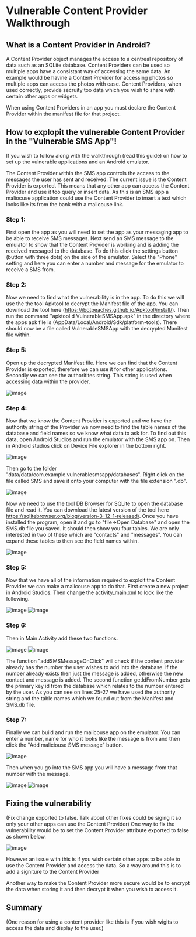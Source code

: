 # Vulnerable Content Provider Walkthrough


## What is a Content Provider in Android?
A Content Provider object manages the access to a centreal repository of data such as an SQLite database. Content Providers can be used so multiple apps have a consistant way of accessing the same data. An example would be havine a Content Provider for accessing photos so multiple apps can access the photos with ease. Content Providers, when used correctly, provide secruity too data which you wish to share with certain other apps or widgets.


When using Content Providers in an app you must declare the Content Provider within the manifest file for that project.


## How to explopit the vulnerable Content Provider in the "Vulnerable SMS App"!
If you wish to follow along with the walkthrough (read this guide) on how to set up the vulnerable applications and an Android emulator.


The Content Provider within the SMS app controls the access to the messages the user has sent and received. The current issue is the Content Provider is exported. This means that any other app can access the Content Provider and  use it too query or insert data. As this is an SMS app a maliocuse application could use the Content Provider to insert a text which looks like its from the bank with a malicouse link.


### Step 1:
First open the app as you will need to set the app as your messaging app to be able to receive SMS messages. Next send an SMS message to the emulator to show that the Content Provider is working and is adding the received messaged to the database. To do this click the settings button (button with three dots) on the side of the emulator. Select the "Phone" setting and here you can enter a number and message for the emulator to receive a SMS from.


### Step 2:
Now we need to find what the vulnerability is in the app. To do this we will use the the tool Apktool to decrypt the Manifest file of the app. You can download the tool here (https://ibotpeaches.github.io/Apktool/install/). Then run the command "apktool d VulnerableSMSApp.apk" in the directory where the apps apk file is (AppData/Local/Android/Sdk/platform-tools). There should now be a file called VulnerableSMSApp with the decrypted Manifest file within.


### Step 5:
Open up the decrypted Manifest file. Here we can find that the Content Provider is exported, therefore we can use it for other applications. Secondly we can see the authoritites string. This string is used when accessing data within the provider.


![image](https://user-images.githubusercontent.com/45278231/111556258-0556b980-8782-11eb-9c9d-3fd30b569d2e.png)


### Step 4:
Now that we know the Content Provider is exported and we have the authority string of the Provider we now need to find the table names of the database and field names so we know what data to ask for. To find out this data, open Android Studios and run the emulator with the SMS app on. Then in Android studios click on Device File explorer in the bottom right.

![image](https://user-images.githubusercontent.com/45278231/111556476-a34a8400-8782-11eb-856f-09c8ad2c5066.png)


Then go to the folder "data/data/com.example.vulnerablesmsapp/databases". Right click on the file called SMS and save it onto your computer with the file extension ".db". 


![image](https://user-images.githubusercontent.com/45278231/111556613-e99fe300-8782-11eb-825e-aac9434fab71.png)


Now we need to use the tool DB Browser for SQLite to open the database file and read it. You can download the latest version of the tool here https://sqlitebrowser.org/blog/version-3-12-1-released/. Once you have installed the program, open it and go to "file->Open Database" and open the SMS.db file you saved. It should then show you four tables. We are only interested in two of these which are "contacts" and "messages". You can expand these tables to then see the field names within.


![image](https://user-images.githubusercontent.com/45278231/111556891-82366300-8783-11eb-91a3-fac6b9bef641.png)


### Step 5:
Now that we have all of the information required to exploit the Content Provider we can make a malicouse app to do that. First create a new project in Android Studios. Then change the activity_main.xml to look like the following.


![image](https://user-images.githubusercontent.com/45278231/111557726-240a7f80-8785-11eb-8437-a1c41d874a9f.png)
![image](https://user-images.githubusercontent.com/45278231/111557774-384e7c80-8785-11eb-86eb-25057db68f91.png)


### Step 6:
Then in Main Activity add these two functions.

![image](https://user-images.githubusercontent.com/45278231/111558532-d4c54e80-8786-11eb-9be5-eadce6629364.png)
![image](https://user-images.githubusercontent.com/45278231/111558415-9fb8fc00-8786-11eb-9ed2-0700975f18e6.png)


The function "addSMSMessageOnClick" will check if the content provider already has the number the user wishes to add into the database. If the number already exists then just the message is added, otherwise the new contact and message is added. The second function getIdFromNumber gets the primary key id from the database which relates to the number entered by the user. As you can see on lines 25-27 we have used the authority string and the table names which we found out from the Manifest and SMS.db file.


### Step 7:
Finally we can build and run the malicouse app on the emulator. You can enter a number, name for who it looks like the message is from and then click the "Add maliciouse SMS message" button.


![image](https://user-images.githubusercontent.com/45278231/111559385-510c6180-8788-11eb-8dcc-5dd5392ac9be.png)


Then when you go into the SMS app you will have a message from that number with the message.


![image](https://user-images.githubusercontent.com/45278231/111559440-6bded600-8788-11eb-87fe-ba20d49728e2.png)
![image](https://user-images.githubusercontent.com/45278231/111559455-7305e400-8788-11eb-9623-57a96fb8faba.png)


## Fixing the vulnerability
(Fix change exported to false. Talk about other fixes could be siging it so only your other apps can use the Content Provider)
One way to fix the vulnerability would be to set the Content Provider attribute exported to false as shown below.


![image](https://user-images.githubusercontent.com/45278231/111640611-41c2fd80-87f4-11eb-815e-3c75616ea2b3.png)


However an issue with this is if you wish certain other apps to be able to use the Content Provider and access the data. So a way around this is to add a signiture to the Content Provider


Another way to make the Content Provider more secure would be to encrypt the data when storing it and then decrypt it when you wish to access it.

## Summary


(One reason for using a content provider like this is if you wish wigits to access the data and display to the user.)
